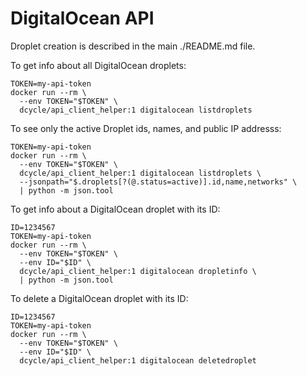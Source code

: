 DigitalOcean API
=====

Droplet creation is described in the main ./README.md file.

To get info about all DigitalOcean droplets:

    TOKEN=my-api-token
    docker run --rm \
      --env TOKEN="$TOKEN" \
      dcycle/api_client_helper:1 digitalocean listdroplets

To see only the active Droplet ids, names, and public IP addresss:

    TOKEN=my-api-token
    docker run --rm \
      --env TOKEN="$TOKEN" \
      dcycle/api_client_helper:1 digitalocean listdroplets \
      --jsonpath="$.droplets[?(@.status=active)].id,name,networks" \
      | python -m json.tool

To get info about a DigitalOcean droplet with its ID:

    ID=1234567
    TOKEN=my-api-token
    docker run --rm \
      --env TOKEN="$TOKEN" \
      --env ID="$ID" \
      dcycle/api_client_helper:1 digitalocean dropletinfo \
      | python -m json.tool

To delete a DigitalOcean droplet with its ID:

    ID=1234567
    TOKEN=my-api-token
    docker run --rm \
      --env TOKEN="$TOKEN" \
      --env ID="$ID" \
      dcycle/api_client_helper:1 digitalocean deletedroplet
